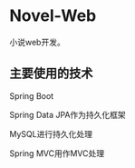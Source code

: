 # Novel-Web

小说web开发。

## 主要使用的技术

Spring Boot

Spring Data JPA作为持久化框架

MySQL进行持久化处理

Spring MVC用作MVC处理
